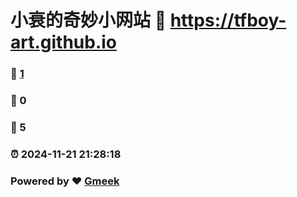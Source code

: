 # 小衰的奇妙小网站 :link: https://tfboy-art.github.io 
### :page_facing_up: [1](https://tfboy-art.github.io/tag.html) 
### :speech_balloon: 0 
### :hibiscus: 5 
### :alarm_clock: 2024-11-21 21:28:18 
### Powered by :heart: [Gmeek](https://github.com/Meekdai/Gmeek)
